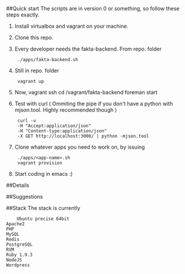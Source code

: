##Quick start
The scripts are in version 0 or something, so follow these steps exactly.

1. Install virtualbox and vagrant on your machine.

2. Clone this repo.

3. Every developer needs the fakta-backend. From repo. folder
        
        ./apps/fakta-backend.sh 

4. Still in repo. folder 

        vagrant up

5. Now,
	vagrant ssh
	cd /vagrant/fakta-backend
	foreman start

6. Test with curl ( Ommiting the pipe if you don't have a python with mjson.tool. Highly recommended though )

        curl -v 
        -H "Accept:application/json" 
        -H "Content-type:application/json" 
        -X GET http://localhost:3000/ | python -mjson.tool 

7. Clone whatever apps you need to work on, by issuing 

        ./apps/<app-name>.sh
        vagrant provision

8. Start coding in emacs :)

##Details

##Suggestions

##Stack
The stack is currently

    	Ubuntu precise 64bit
	Apache2
	PHP
	MySQL
	Redis
	PostgreSQL
	RVM
	Ruby 1.9.3
	NodeJS  
	Wordpress